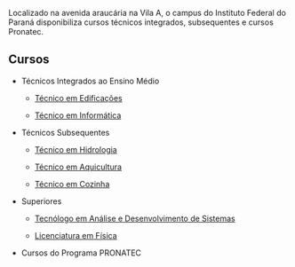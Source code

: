 Localizado na avenida araucária na Vila A, o campus do Instituto Federal do Paraná disponibiliza cursos técnicos integrados, subsequentes e cursos Pronatec.

## Cursos

- Técnicos Integrados ao Ensino Médio
  - <a href="Técnico_em_Edificações" class="wikilink" title="Técnico em Edificações">Técnico em Edificações</a>
  - <a href="Técnico_em_Informática" class="wikilink" title="Técnico em Informática">Técnico em Informática</a>

<!-- -->

- Técnicos Subsequentes
  - <a href="Técnico_em_Hidrologia" class="wikilink" title="Técnico em Hidrologia">Técnico em Hidrologia</a>
  - <a href="Técnico_em_Aquicultura" class="wikilink" title="Técnico em Aquicultura">Técnico em Aquicultura</a>
  - <a href="Técnico_em_Cozinha" class="wikilink" title="Técnico em Cozinha">Técnico em Cozinha</a>

<!-- -->

- Superiores
  - <a href="Tecnólogo_em_Análise_e_Desenvolvimento_de_Sistemas" class="wikilink" title="Tecnólogo em Análise e Desenvolvimento de Sistemas">Tecnólogo em Análise e Desenvolvimento de Sistemas</a>
  - <a href="Licenciatura_em_Física" class="wikilink" title="Licenciatura em Física">Licenciatura em Física</a>

<!-- -->

- Cursos do Programa PRONATEC
